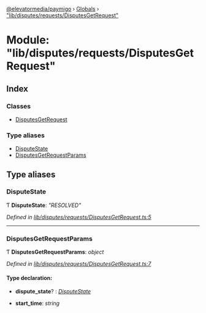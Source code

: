 [@elevatormedia/paymigo](../README.md) › [Globals](../globals.md) › ["lib/disputes/requests/DisputesGetRequest"](_lib_disputes_requests_disputesgetrequest_.md)

# Module: "lib/disputes/requests/DisputesGetRequest"

## Index

### Classes

-   [DisputesGetRequest](../classes/_lib_disputes_requests_disputesgetrequest_.disputesgetrequest.md)

### Type aliases

-   [DisputeState](_lib_disputes_requests_disputesgetrequest_.md#disputestate)
-   [DisputesGetRequestParams](_lib_disputes_requests_disputesgetrequest_.md#disputesgetrequestparams)

## Type aliases

### DisputeState

Ƭ **DisputeState**: _"RESOLVED"_

_Defined in [lib/disputes/requests/DisputesGetRequest.ts:5](https://github.com/ELEVATORmedia/paymigo/blob/396f1ec/src/lib/disputes/requests/DisputesGetRequest.ts#L5)_

---

### DisputesGetRequestParams

Ƭ **DisputesGetRequestParams**: _object_

_Defined in [lib/disputes/requests/DisputesGetRequest.ts:7](https://github.com/ELEVATORmedia/paymigo/blob/396f1ec/src/lib/disputes/requests/DisputesGetRequest.ts#L7)_

#### Type declaration:

-   **dispute_state**? : _[DisputeState](_lib_disputes_requests_disputesgetrequest_.md#disputestate)_

-   **start_time**: _string_
